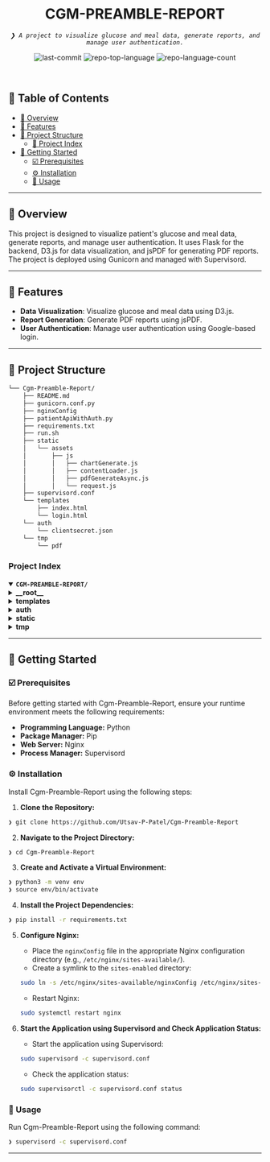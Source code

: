 <p align="center"><h1 align="center">CGM-PREAMBLE-REPORT</h1></p>
<p align="center">
	<em><code>❯ A project to visualize glucose and meal data, generate reports, and manage user authentication.</code></em>
</p>
<p align="center">
	<img src="https://img.shields.io/github/last-commit/Utsav-P-Patel/Cgm-Preamble-Report?style=default&logo=git&logoColor=white&color=0080ff" alt="last-commit">
	<img src="https://img.shields.io/github/languages/top/Utsav-P-Patel/Cgm-Preamble-Report?style=default&color=0080ff" alt="repo-top-language">
	<img src="https://img.shields.io/github/languages/count/Utsav-P-Patel/Cgm-Preamble-Report?style=default&color=0080ff" alt="repo-language-count">
</p>
<p align="center"><!-- default option, no dependency badges. -->
</p>
<p align="center">
	<!-- default option, no dependency badges. -->
</p>
<br>

## 🔗 Table of Contents

- [📍 Overview](#-overview)
- [👾 Features](#-features)
- [📁 Project Structure](#-project-structure)
  - [📂 Project Index](#-project-index)
- [🚀 Getting Started](#-getting-started)
  - [☑️ Prerequisites](#-prerequisites)
  - [⚙️ Installation](#-installation)
  - [🤖 Usage](#🤖-usage)

---

## 📍 Overview

This project is designed to visualize patient's glucose and meal data, generate reports, and manage user authentication. It uses Flask for the backend, D3.js for data visualization, and jsPDF for generating PDF reports. The project is deployed using Gunicorn and managed with Supervisord.

---

## 👾 Features

- **Data Visualization**: Visualize glucose and meal data using D3.js.
- **Report Generation**: Generate PDF reports using jsPDF.
- **User Authentication**: Manage user authentication using Google-based login.

---

## 📁 Project Structure

```sh
└── Cgm-Preamble-Report/
    ├── README.md
    ├── gunicorn.conf.py
    ├── nginxConfig
    ├── patientApiWithAuth.py
    ├── requirements.txt
    ├── run.sh
    ├── static
    │   └── assets
    │       ├── js
    │       │   ├── chartGenerate.js
    │       │   ├── contentLoader.js
    │       │   ├── pdfGenerateAsync.js
    │       │   └── request.js
    ├── supervisord.conf
    └── templates
        ├── index.html
        └── login.html
    └── auth
        └── clientsecret.json
    └── tmp
        └── pdf
```

### Project Index

<details open>
	<summary><b><code>CGM-PREAMBLE-REPORT/</code></b></summary>
	<details> <!-- __root__ Submodule -->
		<summary><b>__root__</b></summary>
		<blockquote>
			<table>
			<tr>
				<td><b><a href='https://github.com/Utsav-P-Patel/Cgm-Preamble-Report/blob/master/supervisord.conf'>supervisord.conf</a></b></td>
				<td><code>Configuration for Supervisord, managing the application processes.</code></td>
			</tr>
			<tr>
				<td><b><a href='https://github.com/Utsav-P-Patel/Cgm-Preamble-Report/blob/master/gunicorn.conf.py'>gunicorn.conf.py</a></b></td>
				<td><code>Configuration file for Gunicorn, specifying server settings and logging.</code></td>
			</tr>
			<tr>
				<td><b><a href='https://github.com/Utsav-P-Patel/Cgm-Preamble-Report/blob/master/patientApiWithAuth.py'>patientApiWithAuth.py</a></b></td>
				<td><code>Main file with all APIs and business logic, including authentication.</code></td>
			</tr>
			<tr>
				<td><b><a href='https://github.com/Utsav-P-Patel/Cgm-Preamble-Report/blob/master/requirements.txt'>requirements.txt</a></b></td>
				<td><code>Lists all the project dependencies.</code></td>
			</tr>
			<tr>
				<td><b><a href='https://github.com/Utsav-P-Patel/Cgm-Preamble-Report/blob/master/nginxConfig'>nginxConfig</a></b></td>
				<td><code>Configuration for Nginx to forward requests from port 80 to port 8000.</code></td>
			</tr>
			<tr>
				<td><b><a href='https://github.com/Utsav-P-Patel/Cgm-Preamble-Report/blob/master/run.sh'>run.sh</a></b></td>
				<td><code>Script with commands for deploying the project.</code></td>
			</tr>
			</table>
		</blockquote>
	</details>
	<details> <!-- templates Submodule -->
		<summary><b>templates</b></summary>
		<blockquote>
			<table>
			<tr>
				<td><b><a href='https://github.com/Utsav-P-Patel/Cgm-Preamble-Report/blob/master/templates/login.html'>login.html</a></b></td>
				<td><code>Login page template.</code></td>
			</tr>
			<tr>
				<td><b><a href='https://github.com/Utsav-P-Patel/Cgm-Preamble-Report/blob/master/templates/index.html'>index.html</a></b></td>
				<td><code>Home page template.</code></td>
			</tr>
			</table>
		</blockquote>
	</details>
	<details> <!-- auth Submodule -->
		<summary><b>auth</b></summary>
		<blockquote>
			<table>
			<tr>
				<td><b><a href='https://github.com/Utsav-P-Patel/Cgm-Preamble-Report/blob/master/auth/clientsecret.json'>clientsecret.json</a></b></td>
				<td><code>Contains authentication-related client secrets from google GCP OAuth.</code></td>
			</tr>
			</table>
		</blockquote>
	</details>
	<details> <!-- static Submodule -->
		<summary><b>static</b></summary>
		<blockquote>
			<table>
			<tr>
				<td><b><a href='https://github.com/Utsav-P-Patel/Cgm-Preamble-Report/blob/master/static/assets/js/chartGenerate.js'>chartGenerate.js</a></b></td>
				<td><code>Generates visualization charts using D3.js.</code></td>
			</tr>
			<tr>
				<td><b><a href='https://github.com/Utsav-P-Patel/Cgm-Preamble-Report/blob/master/static/assets/js/contentLoader.js'>contentLoader.js</a></b></td>
				<td><code>Handles data preprocessing, API calls, and UI updates.</code></td>
			</tr>
			<tr>
				<td><b><a href='https://github.com/Utsav-P-Patel/Cgm-Preamble-Report/blob/master/static/assets/js/pdfGenerateAsync.js'>pdfGenerateAsync.js</a></b></td>
				<td><code>Asynchronous script for generating PDFs.</code></td>
			</tr>
			<tr>
				<td><b><a href='https://github.com/Utsav-P-Patel/Cgm-Preamble-Report/blob/master/static/assets/js/request.js'>request.js</a></b></td>
				<td><code>Handles API requests and data cleaning.</code></td>
			</tr>
			</table>
		</blockquote>
	</details>
	<details> <!-- tmp Submodule -->
		<summary><b>tmp</b></summary>
		<blockquote>
			<table>
			<tr>
				<td><b><a href='https://github.com/Utsav-P-Patel/Cgm-Preamble-Report/tree/master/tmp/pdf'>pdf</a></b></td>
				<td><code>Subdirectory for storing generated PDF files.</code></td>
			</tr>
			</table>
		</blockquote>
	</details>
</details>

---

## 🚀 Getting Started

### ☑️ Prerequisites

Before getting started with Cgm-Preamble-Report, ensure your runtime environment meets the following requirements:

- **Programming Language:** Python
- **Package Manager:** Pip
- **Web Server:** Nginx
- **Process Manager:** Supervisord

### ⚙️ Installation

Install Cgm-Preamble-Report using the following steps:

1. **Clone the Repository:**

```sh
❯ git clone https://github.com/Utsav-P-Patel/Cgm-Preamble-Report
```

2. **Navigate to the Project Directory:**

```sh
❯ cd Cgm-Preamble-Report
```

3. **Create and Activate a Virtual Environment:**

```sh
❯ python3 -m venv env
❯ source env/bin/activate
```

4. **Install the Project Dependencies:**

```sh
❯ pip install -r requirements.txt
```

5. **Configure Nginx:**

   - Place the `nginxConfig` file in the appropriate Nginx configuration directory (e.g., `/etc/nginx/sites-available/`).
   - Create a symlink to the `sites-enabled` directory:

   ```sh
   sudo ln -s /etc/nginx/sites-available/nginxConfig /etc/nginx/sites-enabled/
   ```

   - Restart Nginx:

   ```sh
   sudo systemctl restart nginx
   ```
6. **Start the Application using Supervisord and Check Application Status:**

   - Start the application using Supervisord:

   ```sh
   sudo supervisord -c supervisord.conf
   ```

   - Check the application status:

   ```sh
   sudo supervisorctl -c supervisord.conf status
   ```

### 🤖 Usage

Run Cgm-Preamble-Report using the following command:

```sh
❯ supervisord -c supervisord.conf
```

---
